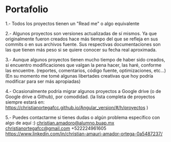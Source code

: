 # Portafolio
1.- Todos los proyectos tienen un "Read me" o algo equivalente

2.- Algunos proyectos son versiones actualizadas de sí mismos. Ya que originalmente fueron creados hace más tiempo del que se refleja en sus commits o en sus archivos fuente. Sus respectivas documentaciones son las que tienen más peso si se quiere conocer su fecha real aproximada.

3.- Aunque algunos proyectos tienen mucho tiempo de haber sido creados, si encuentro modificaciones que valgan la pena hacer, las haré, conforme las encuentre. (reportes, comentarios, código fuente, optimizaciones, etc...)(En su momento me tomé algunas libertades creativas que hoy podría modificar para ser más apropiadas)

4.- Ocasionalmente podría migrar algunos proyectos a Google drive (o de Google drive a Github), por comodidad. (la lista completa de proyectos siempre estará en:       https://christianortegafcc.github.io/Angular_version/#/h/proyectos
)

5.- Puedes contactarme si tienes dudas o algún problema específico con algo de aquí :)
    christian.amadoro@alumno.buap.mx
    christianortegafcc@gmail.com
    +522224961605
    https://www.linkedin.com/in/christian-amauri-amador-ortega-0a5487237/
    
